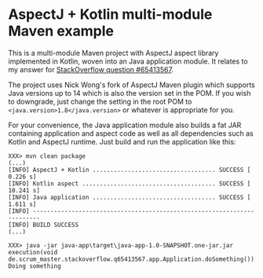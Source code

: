 # AspectJ + Kotlin multi-module Maven example

This is a multi-module Maven project with AspectJ aspect library implemented in Kotlin, woven into an Java application module. It relates to my answer for [StackOverflow question #65413567](https://stackoverflow.com/a/65421793/1082681).

The project uses Nick Wong's fork of AspectJ Maven plugin which supports Java versions up to 14 which is also the version set in the POM. If you wish to downgrade, just change the setting in the root POM to `<java.version>1.8</java.version>` or whatever is appropriate for you.

For your convenience, the Java application module also builds a fat JAR containing application and aspect code as well as all dependencies such as Kotlin and AspectJ runtime. Just build and run the application like this:

```text
XXX> mvn clean package
(...)
[INFO] AspectJ + Kotlin ................................... SUCCESS [  0.226 s]
[INFO] Kotlin aspect ...................................... SUCCESS [ 10.241 s]
[INFO] Java application ................................... SUCCESS [  1.611 s]
[INFO] ------------------------------------------------------------------------
[INFO] BUILD SUCCESS
(...)

XXX> java -jar java-app\target\java-app-1.0-SNAPSHOT.one-jar.jar
execution(void de.scrum_master.stackoverflow.q65413567.app.Application.doSomething())
Doing something
```
